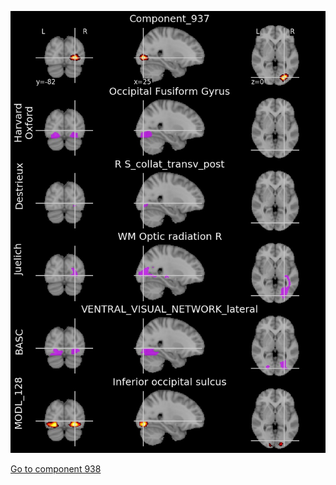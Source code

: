 


![937](preliminary/937.jpg "Component 937")

[Go to component 938](https://parietal-inria.github.io/MODL_atlas/1024/938 "Component 938")